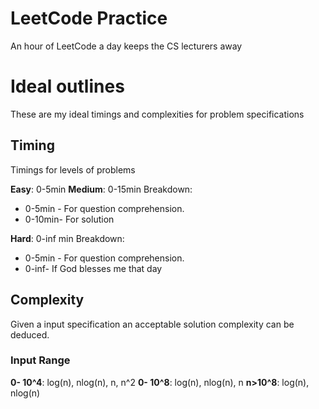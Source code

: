 # LeetCode Practice
An hour of LeetCode a day keeps the CS lecturers away

# Ideal outlines
These are my ideal timings and complexities for problem specifications

## Timing
Timings for levels of problems

**Easy**: 0-5min
**Medium**: 0-15min
Breakdown:

 - 0-5min - For question comprehension.
 - 0-10min- For solution 

**Hard**: 0-inf min
Breakdown:

 - 0-5min - For question comprehension.
 - 0-inf- If God blesses me that day

## Complexity
Given a input specification an acceptable solution complexity can be deduced.

### Input Range
 **0- 10^4**: log(n), nlog(n), n, n^2
  **0- 10^8**: log(n), nlog(n), n
  **n>10^8**: log(n), nlog(n)